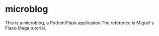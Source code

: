 # microblog
This is a microblog, a Python/Flask application.The reference is Miguel's Flask-Mega tutorial.
